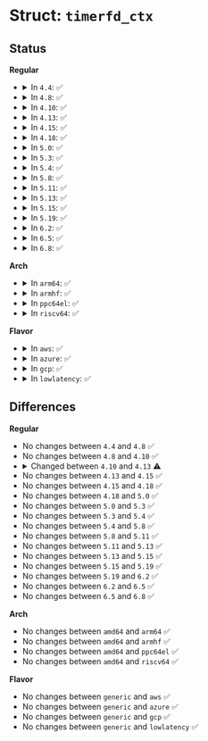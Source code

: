 # Struct: <code>timerfd_ctx</code>

## Status
<b>Regular</b>
<ul>
<li>
<details>
<summary>In <code>4.4</code>: ✅</summary>

```c
struct timerfd_ctx {
    union (anon) t;
    ktime_t tintv;
    ktime_t moffs;
    wait_queue_head_t wqh;
    u64 ticks;
    int clockid;
    short unsigned int expired;
    short unsigned int settime_flags;
    struct callback_head rcu;
    struct list_head clist;
    bool might_cancel;
};
```
</details>
</li>
<li>
<details>
<summary>In <code>4.8</code>: ✅</summary>

```c
struct timerfd_ctx {
    union (anon) t;
    ktime_t tintv;
    ktime_t moffs;
    wait_queue_head_t wqh;
    u64 ticks;
    int clockid;
    short unsigned int expired;
    short unsigned int settime_flags;
    struct callback_head rcu;
    struct list_head clist;
    bool might_cancel;
};
```
</details>
</li>
<li>
<details>
<summary>In <code>4.10</code>: ✅</summary>

```c
struct timerfd_ctx {
    union (anon) t;
    ktime_t tintv;
    ktime_t moffs;
    wait_queue_head_t wqh;
    u64 ticks;
    int clockid;
    short unsigned int expired;
    short unsigned int settime_flags;
    struct callback_head rcu;
    struct list_head clist;
    bool might_cancel;
};
```
</details>
</li>
<li>
<details>
<summary>In <code>4.13</code>: ✅</summary>

```c
struct timerfd_ctx {
    union (anon) t;
    ktime_t tintv;
    ktime_t moffs;
    wait_queue_head_t wqh;
    u64 ticks;
    int clockid;
    short unsigned int expired;
    short unsigned int settime_flags;
    struct callback_head rcu;
    struct list_head clist;
    spinlock_t cancel_lock;
    bool might_cancel;
};
```
</details>
</li>
<li>
<details>
<summary>In <code>4.15</code>: ✅</summary>

```c
struct timerfd_ctx {
    union (anon) t;
    ktime_t tintv;
    ktime_t moffs;
    wait_queue_head_t wqh;
    u64 ticks;
    int clockid;
    short unsigned int expired;
    short unsigned int settime_flags;
    struct callback_head rcu;
    struct list_head clist;
    spinlock_t cancel_lock;
    bool might_cancel;
};
```
</details>
</li>
<li>
<details>
<summary>In <code>4.18</code>: ✅</summary>

```c
struct timerfd_ctx {
    union (anon) t;
    ktime_t tintv;
    ktime_t moffs;
    wait_queue_head_t wqh;
    u64 ticks;
    int clockid;
    short unsigned int expired;
    short unsigned int settime_flags;
    struct callback_head rcu;
    struct list_head clist;
    spinlock_t cancel_lock;
    bool might_cancel;
};
```
</details>
</li>
<li>
<details>
<summary>In <code>5.0</code>: ✅</summary>

```c
struct timerfd_ctx {
    union (anon) t;
    ktime_t tintv;
    ktime_t moffs;
    wait_queue_head_t wqh;
    u64 ticks;
    int clockid;
    short unsigned int expired;
    short unsigned int settime_flags;
    struct callback_head rcu;
    struct list_head clist;
    spinlock_t cancel_lock;
    bool might_cancel;
};
```
</details>
</li>
<li>
<details>
<summary>In <code>5.3</code>: ✅</summary>

```c
struct timerfd_ctx {
    union (anon) t;
    ktime_t tintv;
    ktime_t moffs;
    wait_queue_head_t wqh;
    u64 ticks;
    int clockid;
    short unsigned int expired;
    short unsigned int settime_flags;
    struct callback_head rcu;
    struct list_head clist;
    spinlock_t cancel_lock;
    bool might_cancel;
};
```
</details>
</li>
<li>
<details>
<summary>In <code>5.4</code>: ✅</summary>

```c
struct timerfd_ctx {
    union (anon) t;
    ktime_t tintv;
    ktime_t moffs;
    wait_queue_head_t wqh;
    u64 ticks;
    int clockid;
    short unsigned int expired;
    short unsigned int settime_flags;
    struct callback_head rcu;
    struct list_head clist;
    spinlock_t cancel_lock;
    bool might_cancel;
};
```
</details>
</li>
<li>
<details>
<summary>In <code>5.8</code>: ✅</summary>

```c
struct timerfd_ctx {
    union (anon) t;
    ktime_t tintv;
    ktime_t moffs;
    wait_queue_head_t wqh;
    u64 ticks;
    int clockid;
    short unsigned int expired;
    short unsigned int settime_flags;
    struct callback_head rcu;
    struct list_head clist;
    spinlock_t cancel_lock;
    bool might_cancel;
};
```
</details>
</li>
<li>
<details>
<summary>In <code>5.11</code>: ✅</summary>

```c
struct timerfd_ctx {
    union (anon) t;
    ktime_t tintv;
    ktime_t moffs;
    wait_queue_head_t wqh;
    u64 ticks;
    int clockid;
    short unsigned int expired;
    short unsigned int settime_flags;
    struct callback_head rcu;
    struct list_head clist;
    spinlock_t cancel_lock;
    bool might_cancel;
};
```
</details>
</li>
<li>
<details>
<summary>In <code>5.13</code>: ✅</summary>

```c
struct timerfd_ctx {
    union (anon) t;
    ktime_t tintv;
    ktime_t moffs;
    wait_queue_head_t wqh;
    u64 ticks;
    int clockid;
    short unsigned int expired;
    short unsigned int settime_flags;
    struct callback_head rcu;
    struct list_head clist;
    spinlock_t cancel_lock;
    bool might_cancel;
};
```
</details>
</li>
<li>
<details>
<summary>In <code>5.15</code>: ✅</summary>

```c
struct timerfd_ctx {
    union (anon) t;
    ktime_t tintv;
    ktime_t moffs;
    wait_queue_head_t wqh;
    u64 ticks;
    int clockid;
    short unsigned int expired;
    short unsigned int settime_flags;
    struct callback_head rcu;
    struct list_head clist;
    spinlock_t cancel_lock;
    bool might_cancel;
};
```
</details>
</li>
<li>
<details>
<summary>In <code>5.19</code>: ✅</summary>

```c
struct timerfd_ctx {
    union (anon) t;
    ktime_t tintv;
    ktime_t moffs;
    wait_queue_head_t wqh;
    u64 ticks;
    int clockid;
    short unsigned int expired;
    short unsigned int settime_flags;
    struct callback_head rcu;
    struct list_head clist;
    spinlock_t cancel_lock;
    bool might_cancel;
};
```
</details>
</li>
<li>
<details>
<summary>In <code>6.2</code>: ✅</summary>

```c
struct timerfd_ctx {
    union (anon) t;
    ktime_t tintv;
    ktime_t moffs;
    wait_queue_head_t wqh;
    u64 ticks;
    int clockid;
    short unsigned int expired;
    short unsigned int settime_flags;
    struct callback_head rcu;
    struct list_head clist;
    spinlock_t cancel_lock;
    bool might_cancel;
};
```
</details>
</li>
<li>
<details>
<summary>In <code>6.5</code>: ✅</summary>

```c
struct timerfd_ctx {
    union (anon) t;
    ktime_t tintv;
    ktime_t moffs;
    wait_queue_head_t wqh;
    u64 ticks;
    int clockid;
    short unsigned int expired;
    short unsigned int settime_flags;
    struct callback_head rcu;
    struct list_head clist;
    spinlock_t cancel_lock;
    bool might_cancel;
};
```
</details>
</li>
<li>
<details>
<summary>In <code>6.8</code>: ✅</summary>

```c
struct timerfd_ctx {
    union (anon) t;
    ktime_t tintv;
    ktime_t moffs;
    wait_queue_head_t wqh;
    u64 ticks;
    int clockid;
    short unsigned int expired;
    short unsigned int settime_flags;
    struct callback_head rcu;
    struct list_head clist;
    spinlock_t cancel_lock;
    bool might_cancel;
};
```
</details>
</li>
</ul>
<b>Arch</b>
<ul>
<li>
<details>
<summary>In <code>arm64</code>: ✅</summary>

```c
struct timerfd_ctx {
    union (anon) t;
    ktime_t tintv;
    ktime_t moffs;
    wait_queue_head_t wqh;
    u64 ticks;
    int clockid;
    short unsigned int expired;
    short unsigned int settime_flags;
    struct callback_head rcu;
    struct list_head clist;
    spinlock_t cancel_lock;
    bool might_cancel;
};
```
</details>
</li>
<li>
<details>
<summary>In <code>armhf</code>: ✅</summary>

```c
struct timerfd_ctx {
    union (anon) t;
    ktime_t tintv;
    ktime_t moffs;
    wait_queue_head_t wqh;
    u64 ticks;
    int clockid;
    short unsigned int expired;
    short unsigned int settime_flags;
    struct callback_head rcu;
    struct list_head clist;
    spinlock_t cancel_lock;
    bool might_cancel;
};
```
</details>
</li>
<li>
<details>
<summary>In <code>ppc64el</code>: ✅</summary>

```c
struct timerfd_ctx {
    union (anon) t;
    ktime_t tintv;
    ktime_t moffs;
    wait_queue_head_t wqh;
    u64 ticks;
    int clockid;
    short unsigned int expired;
    short unsigned int settime_flags;
    struct callback_head rcu;
    struct list_head clist;
    spinlock_t cancel_lock;
    bool might_cancel;
};
```
</details>
</li>
<li>
<details>
<summary>In <code>riscv64</code>: ✅</summary>

```c
struct timerfd_ctx {
    union (anon) t;
    ktime_t tintv;
    ktime_t moffs;
    wait_queue_head_t wqh;
    u64 ticks;
    int clockid;
    short unsigned int expired;
    short unsigned int settime_flags;
    struct callback_head rcu;
    struct list_head clist;
    spinlock_t cancel_lock;
    bool might_cancel;
};
```
</details>
</li>
</ul>
<b>Flavor</b>
<ul>
<li>
<details>
<summary>In <code>aws</code>: ✅</summary>

```c
struct timerfd_ctx {
    union (anon) t;
    ktime_t tintv;
    ktime_t moffs;
    wait_queue_head_t wqh;
    u64 ticks;
    int clockid;
    short unsigned int expired;
    short unsigned int settime_flags;
    struct callback_head rcu;
    struct list_head clist;
    spinlock_t cancel_lock;
    bool might_cancel;
};
```
</details>
</li>
<li>
<details>
<summary>In <code>azure</code>: ✅</summary>

```c
struct timerfd_ctx {
    union (anon) t;
    ktime_t tintv;
    ktime_t moffs;
    wait_queue_head_t wqh;
    u64 ticks;
    int clockid;
    short unsigned int expired;
    short unsigned int settime_flags;
    struct callback_head rcu;
    struct list_head clist;
    spinlock_t cancel_lock;
    bool might_cancel;
};
```
</details>
</li>
<li>
<details>
<summary>In <code>gcp</code>: ✅</summary>

```c
struct timerfd_ctx {
    union (anon) t;
    ktime_t tintv;
    ktime_t moffs;
    wait_queue_head_t wqh;
    u64 ticks;
    int clockid;
    short unsigned int expired;
    short unsigned int settime_flags;
    struct callback_head rcu;
    struct list_head clist;
    spinlock_t cancel_lock;
    bool might_cancel;
};
```
</details>
</li>
<li>
<details>
<summary>In <code>lowlatency</code>: ✅</summary>

```c
struct timerfd_ctx {
    union (anon) t;
    ktime_t tintv;
    ktime_t moffs;
    wait_queue_head_t wqh;
    u64 ticks;
    int clockid;
    short unsigned int expired;
    short unsigned int settime_flags;
    struct callback_head rcu;
    struct list_head clist;
    spinlock_t cancel_lock;
    bool might_cancel;
};
```
</details>
</li>
</ul>

## Differences
<b>Regular</b>
<ul>
<li>
No changes between <code>4.4</code> and <code>4.8</code> ✅
</li>
<li>
No changes between <code>4.8</code> and <code>4.10</code> ✅
</li>
<li>
<details>
<summary>Changed between <code>4.10</code> and <code>4.13</code> ⚠️</summary>
<ul>
<li>
<b>Field added. </b>
<code>spinlock_t cancel_lock</code>
</li>
</ul>
</details>
</li>
<li>
No changes between <code>4.13</code> and <code>4.15</code> ✅
</li>
<li>
No changes between <code>4.15</code> and <code>4.18</code> ✅
</li>
<li>
No changes between <code>4.18</code> and <code>5.0</code> ✅
</li>
<li>
No changes between <code>5.0</code> and <code>5.3</code> ✅
</li>
<li>
No changes between <code>5.3</code> and <code>5.4</code> ✅
</li>
<li>
No changes between <code>5.4</code> and <code>5.8</code> ✅
</li>
<li>
No changes between <code>5.8</code> and <code>5.11</code> ✅
</li>
<li>
No changes between <code>5.11</code> and <code>5.13</code> ✅
</li>
<li>
No changes between <code>5.13</code> and <code>5.15</code> ✅
</li>
<li>
No changes between <code>5.15</code> and <code>5.19</code> ✅
</li>
<li>
No changes between <code>5.19</code> and <code>6.2</code> ✅
</li>
<li>
No changes between <code>6.2</code> and <code>6.5</code> ✅
</li>
<li>
No changes between <code>6.5</code> and <code>6.8</code> ✅
</li>
</ul>
<b>Arch</b>
<ul>
<li>
No changes between <code>amd64</code> and <code>arm64</code> ✅
</li>
<li>
No changes between <code>amd64</code> and <code>armhf</code> ✅
</li>
<li>
No changes between <code>amd64</code> and <code>ppc64el</code> ✅
</li>
<li>
No changes between <code>amd64</code> and <code>riscv64</code> ✅
</li>
</ul>
<b>Flavor</b>
<ul>
<li>
No changes between <code>generic</code> and <code>aws</code> ✅
</li>
<li>
No changes between <code>generic</code> and <code>azure</code> ✅
</li>
<li>
No changes between <code>generic</code> and <code>gcp</code> ✅
</li>
<li>
No changes between <code>generic</code> and <code>lowlatency</code> ✅
</li>
</ul>
